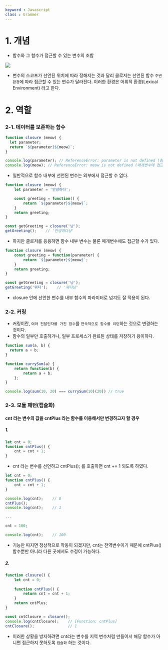 ```yaml
---
keyword : Javascript
class : Grammer
---
```


# 1. 개념

- 함수와 그 함수가 접근할 수 있는 변수의 조합

![](https://img1.daumcdn.net/thumb/R1280x0/?scode=mtistory2&fname=https%3A%2F%2Fblog.kakaocdn.net%2Fdn%2FbAeB6k%2Fbtr1f2X2CXc%2F1lWXtV1npkIPSntCVsMJk0%2Fimg.png)

- 변수의 스코프가 선언된 위치에 따라 정해지는 것과 달리 클로저는 선언된 함수 `주변 환경`에 따라 접근할 수 있는 변수가 달라진다. 이러한 환경은 어휘적 환경(Lexical Environment) 라고 한다.


# 2. 역할

### 2-1. 데이터를 보존하는 함수

```javascript
function closure (meow) {
  let parameter;
  return `${parameter}${meow}`;
}

console.log(parameter); // ReferenceError: parameter is not defined (함수 내부에 선언한 변수에 접근 불가)
console.log(meow); // ReferenceError: meow is not defined (매개변수에 접근 불가)
```
- 일반적으로 함수 내부에 선언된 변수는 외부에서 접근할 수 없다. 


```javascript
function closure (meow) {
	let parameter = '안녕하다';

	const greeting = function() {
		return `${parameter}${meow}`;
	}
	return greeting;
}

const getGreeting = closure('냥');
getGreeting();    // '안녕하다냥'
```
- 하지만 클로저를 응용하면 함수 내부 변수는 물론 매개변수에도 접근할 수가 있다.

```javascript
function closure (meow) {
	const greeting = function(parameter) {
		return `${parameter}${meow}`;
	}
	return greeting;
}

const getGreeting = closure('냥');
getGreeting('뭐다');    // '뭐다냥'
```
- closure 안에 선언한 변수를 내부 함수의 파라미터로 넘겨도 잘 적용이 된다.

### 2-2. 커링

- 커링이란, `여러 전달인자를 가진 함수`를 `연속적으로 함수를 리턴`하는 것으로 변경하는 것이다.
- 함수의 일부만 호출하거나, 일부 프로세스가 완료된 상태를 저장하기 용이하다.

```javascript
function sum(a, b) {
  return a + b;
}

function currySum(a) {
	return function(b) {
		return a + b;
	};
}

console.log(sum(10, 20) === currySum(10)(20)) // true
```


### 2-3. 모듈 패턴(캡슐화)

#### cnt 라는 변수의 값을 cntPlus 라는 함수를 이용해서만 변경하고자 할 경우

##### 1.

```javascript
let cnt = 0;
function cntPlus() {
	cnt = cnt + 1;
}
```
- cnt 라는 변수를 선언하고 cntPlus(); 를 호출하면 cnt += 1 되도록 하였다.

```javascript
let cnt = 0;
function cntPlus() {
	cnt = cnt + 1;
}

console.log(cnt);    // 0
cntPlus();
console.log(cnt);    // 1

...

cnt = 100;

console.log(cnt);    // 100
```
- 기능만 따지면 정상적으로 작동이 되겠지만, cnt는 전역변수이기 때문에 cntPlus() 함수뿐만 아니라 다른 곳에서도 수정이 가능하다.

##### 2.

```javascript
function closure() {
	let cnt = 0;
	
	function cntPlus() {
		return cnt = cnt + 1;
	}
	return cntPlus;
}

const cntClosure = closure();
console.log(cntClosure);    // [Function: cntPlus]
cntClosure();               // 1
```
- 이러한 상황을 방지하려면 cnt라는 변수를 지역 변수처럼 만들어서 해당 함수가 아니면 접근하지 못하도록 `캡슐화` 하는 것이다.
